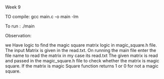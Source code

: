 Week 9

TO compile: gcc main.c -o main -lm

To run : ./main

Observation:

we Have logic to find the magic square matrix logic in magic_square.h file.
The input Matrix is given in the read.txt.
On running the main file enter the file name to read the matrix in my case its read.txt
The given matrix is read and passed in the magic_square.h file to check whether the matrix is magic square.
If the matrix is magic Square function returns 1 or 0 for not a magic square.